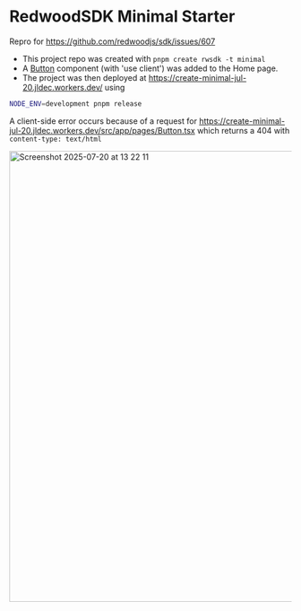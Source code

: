 # RedwoodSDK Minimal Starter

Repro for https://github.com/redwoodjs/sdk/issues/607

- This project repo was created with `pnpm create rwsdk -t minimal`
- A [Button](https://github.com/jldec/create-minimal-jul-20/blob/main/src/app/pages/Button.tsx) component (with 'use client') was added to the Home page.
- The project was then deployed at https://create-minimal-jul-20.jldec.workers.dev/ using

```sh
NODE_ENV=development pnpm release
```

A client-side error occurs because of a request for https://create-minimal-jul-20.jldec.workers.dev/src/app/pages/Button.tsx which returns a 404 with `content-type: text/html`

<img width="1304" height="804" alt="Screenshot 2025-07-20 at 13 22 11" src="https://github.com/user-attachments/assets/b7cbd942-c8c0-4fac-8adc-e6b30bb00155" />
